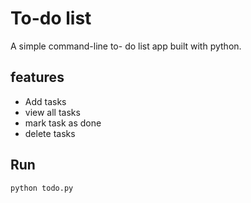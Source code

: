 # To-do list
A simple command-line to- do list app built with python.
## features
- Add tasks
- view all tasks
- mark task as done
- delete tasks
## Run
```bash
python todo.py
